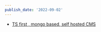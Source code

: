 ```yaml
---
publish_date: '2022-09-02'
---
```

- [TS first , mongo based, self hosted CMS](https://payloadcms.com/)
